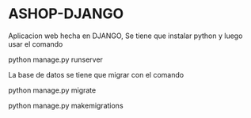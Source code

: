 # ASHOP-DJANGO
Aplicacion web hecha en DJANGO, Se tiene que instalar python y luego usar el comando

python manage.py runserver

La base de datos se tiene que migrar con el comando

python manage.py migrate

python manage.py makemigrations

